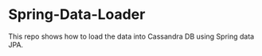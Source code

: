 # Spring-Data-Loader

This repo shows how to load the data into Cassandra DB using Spring data JPA.

